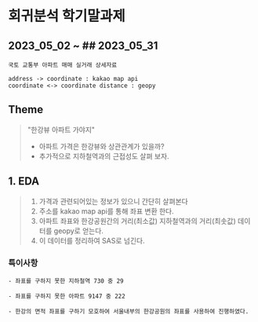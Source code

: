 # 회귀분석 학기말과제

## 2023_05_02 ~ ## 2023_05_31

```
국토 교통부 아파트 매매 실거래 상세자료

address -> coordinate : kakao map api 
coordinate <-> coordinate distance : geopy
```

## Theme
> "한강뷰 아파트 가야지"
> * 아파트 가격은 한강뷰와 상관관계가 있을까?
> * 추가적으로 지하철역과의 근접성도 살펴 보자.


## 1. EDA
> 1. 가격과 관련되어있는 정보가 있으니 간단히 살펴본다
> 2. 주소를 kakao map api를 통해 좌표 변환 한다.
> 3. 아파트 좌표와 한강공원간의 거리(최소값) 지하철역과의 거리(최솟값) 데이터를 geopy로 얻는다.
> 4. 이 데이터를 정리하여 SAS로 넘긴다.




### 특이사항
```
- 좌표를 구하지 못한 지하철역 730 중 29

- 좌표를 구하지 못한 아파트 9147 중 222

- 한강의 면적 좌표를 구하기 모호하여 서울내부의 한강공원의 좌표를 사용하여 진행하였다.
```
